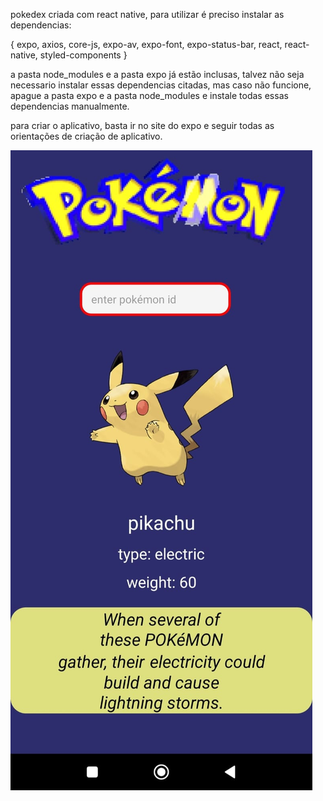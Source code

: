 pokedex criada com react native, para utilizar é preciso instalar as dependencias:

{ expo,
axios,
core-js,
expo-av,
expo-font,
expo-status-bar,
react,
react-native,
styled-components }

a pasta node_modules e a pasta expo já estão inclusas, talvez não seja necessario instalar essas dependencias citadas, mas caso não funcione, apague a pasta expo e a pasta node_modules e instale todas essas dependencias manualmente.

para criar o aplicativo, basta ir no site do expo e seguir todas as orientações de criação de aplicativo.

![alt text](assets/img/screenshot.jpeg)
